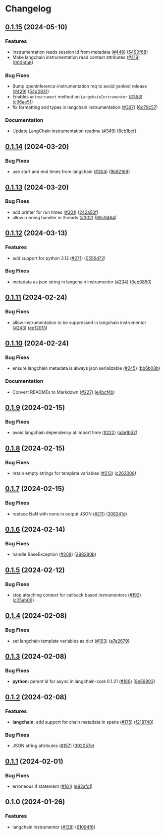 # Changelog

## [0.1.15](https://github.com/Arize-ai/openinference/compare/python-openinference-instrumentation-langchain-v0.1.14...python-openinference-instrumentation-langchain-v0.1.15) (2024-05-10)


### Features

* Instrumentation reads session id from metadata ([#446](https://github.com/Arize-ai/openinference/issues/446)) ([5490f68](https://github.com/Arize-ai/openinference/commit/5490f6872415c1e9a874f0a7a4960a93e68afec8))
* Make langchain instrumentation read context attributes ([#419](https://github.com/Arize-ai/openinference/issues/419)) ([0005fa8](https://github.com/Arize-ai/openinference/commit/0005fa8025a6c5bc44535f6610de4b938b535125))


### Bug Fixes

* Bump openinference-instrumentation req to avoid yanked release ([#429](https://github.com/Arize-ai/openinference/issues/429)) ([54d0931](https://github.com/Arize-ai/openinference/commit/54d09313900ad3bfc32f5202cd16ac725c11947a))
* Enables `uninstrument` method on `LangchainInstrumentor` ([#353](https://github.com/Arize-ai/openinference/issues/353)) ([c96ae51](https://github.com/Arize-ai/openinference/commit/c96ae51bf80705e0aca6725136e2822cbe1fcdb9))
* fix formatting and types in langchain instrumentation ([#367](https://github.com/Arize-ai/openinference/issues/367)) ([6d79c57](https://github.com/Arize-ai/openinference/commit/6d79c572f611a0b1cdb69ceb79f034091a3713af))


### Documentation

* Update LangChain instrumentation readme ([#349](https://github.com/Arize-ai/openinference/issues/349)) ([6cb1bcf](https://github.com/Arize-ai/openinference/commit/6cb1bcfbc0d19d96eca0221f3359d153a5fcc73c))

## [0.1.14](https://github.com/Arize-ai/openinference/compare/python-openinference-instrumentation-langchain-v0.1.13...python-openinference-instrumentation-langchain-v0.1.14) (2024-03-20)


### Bug Fixes

* use start and end times from langchain ([#304](https://github.com/Arize-ai/openinference/issues/304)) ([9b92169](https://github.com/Arize-ai/openinference/commit/9b92169b57fedd99906758ca15089c1295e532c8))

## [0.1.13](https://github.com/Arize-ai/openinference/compare/python-openinference-instrumentation-langchain-v0.1.12...python-openinference-instrumentation-langchain-v0.1.13) (2024-03-20)


### Bug Fixes

* add printer for run times ([#301](https://github.com/Arize-ai/openinference/issues/301)) ([242a50f](https://github.com/Arize-ai/openinference/commit/242a50f3f9babdb890aa3990544daea5371f3cb8))
* allow running handler in threads ([#302](https://github.com/Arize-ai/openinference/issues/302)) ([89c9464](https://github.com/Arize-ai/openinference/commit/89c946475584c31f77043139ee7812f3dd4eb748))

## [0.1.12](https://github.com/Arize-ai/openinference/compare/python-openinference-instrumentation-langchain-v0.1.11...python-openinference-instrumentation-langchain-v0.1.12) (2024-03-13)


### Features

* add support for python 3.12 ([#271](https://github.com/Arize-ai/openinference/issues/271)) ([0556d72](https://github.com/Arize-ai/openinference/commit/0556d72997ef607545488112cde881e8660bf5db))


### Bug Fixes

* metadata as json string in langchain instrumentor ([#234](https://github.com/Arize-ai/openinference/issues/234)) ([0cb0850](https://github.com/Arize-ai/openinference/commit/0cb085031350d1d88724b15fb57ec390525a7e98))

## [0.1.11](https://github.com/Arize-ai/openinference/compare/python-openinference-instrumentation-langchain-v0.1.10...python-openinference-instrumentation-langchain-v0.1.11) (2024-02-24)


### Bug Fixes

* allow instrumentation to be suppressed in langchain instrumentor ([#243](https://github.com/Arize-ai/openinference/issues/243)) ([edf20f3](https://github.com/Arize-ai/openinference/commit/edf20f390b8811f751f1b8d2a0a9814535df4a90))

## [0.1.10](https://github.com/Arize-ai/openinference/compare/python-openinference-instrumentation-langchain-v0.1.9...python-openinference-instrumentation-langchain-v0.1.10) (2024-02-24)


### Bug Fixes

* ensure langchain metadata is always json serializable ([#245](https://github.com/Arize-ai/openinference/issues/245)) ([bb6b08b](https://github.com/Arize-ai/openinference/commit/bb6b08b4789c1795921d23129a2f281c7e88f5c9))


### Documentation

* Convert READMEs to Markdown ([#227](https://github.com/Arize-ai/openinference/issues/227)) ([e4bcf4b](https://github.com/Arize-ai/openinference/commit/e4bcf4b86f27cc119a77f551811f9142ec6075ce))

## [0.1.9](https://github.com/Arize-ai/openinference/compare/python-openinference-instrumentation-langchain-v0.1.8...python-openinference-instrumentation-langchain-v0.1.9) (2024-02-15)


### Bug Fixes

* avoid langchain dependency at import time ([#222](https://github.com/Arize-ai/openinference/issues/222)) ([a3e1b52](https://github.com/Arize-ai/openinference/commit/a3e1b52a2868726d27299d7121c74fc00a26ddef))

## [0.1.8](https://github.com/Arize-ai/openinference/compare/python-openinference-instrumentation-langchain-v0.1.7...python-openinference-instrumentation-langchain-v0.1.8) (2024-02-15)


### Bug Fixes

* retain empty strings for template variables ([#213](https://github.com/Arize-ai/openinference/issues/213)) ([c262008](https://github.com/Arize-ai/openinference/commit/c2620089bc960f3778e4d0182e962c7e90a6ba5f))

## [0.1.7](https://github.com/Arize-ai/openinference/compare/python-openinference-instrumentation-langchain-v0.1.6...python-openinference-instrumentation-langchain-v0.1.7) (2024-02-15)


### Bug Fixes

* replace NaN with none in output JSON ([#211](https://github.com/Arize-ai/openinference/issues/211)) ([306241d](https://github.com/Arize-ai/openinference/commit/306241d4a08ce9d4d6c437365fdf9cb22b8a7622))

## [0.1.6](https://github.com/Arize-ai/openinference/compare/python-openinference-instrumentation-langchain-v0.1.5...python-openinference-instrumentation-langchain-v0.1.6) (2024-02-14)


### Bug Fixes

* handle BaseException ([#208](https://github.com/Arize-ai/openinference/issues/208)) ([398280b](https://github.com/Arize-ai/openinference/commit/398280b9d836f269af4e1e95e5b20c672b213f3d))

## [0.1.5](https://github.com/Arize-ai/openinference/compare/python-openinference-instrumentation-langchain-v0.1.4...python-openinference-instrumentation-langchain-v0.1.5) (2024-02-12)


### Bug Fixes

* stop attaching context for callback based instrumentors ([#192](https://github.com/Arize-ai/openinference/issues/192)) ([c05ab06](https://github.com/Arize-ai/openinference/commit/c05ab06e4529bf15953715f94bcaf4a616755d90))

## [0.1.4](https://github.com/Arize-ai/openinference/compare/python-openinference-instrumentation-langchain-v0.1.3...python-openinference-instrumentation-langchain-v0.1.4) (2024-02-08)


### Bug Fixes

* set langchain template variables as dict ([#193](https://github.com/Arize-ai/openinference/issues/193)) ([a7e2679](https://github.com/Arize-ai/openinference/commit/a7e2679f7e03a2a5813d82411d35a207383fdd31))

## [0.1.3](https://github.com/Arize-ai/openinference/compare/python-openinference-instrumentation-langchain-v0.1.2...python-openinference-instrumentation-langchain-v0.1.3) (2024-02-08)


### Bug Fixes

* **python:** parent id for async in langchain-core 0.1.21 ([#186](https://github.com/Arize-ai/openinference/issues/186)) ([9e59803](https://github.com/Arize-ai/openinference/commit/9e59803dbbb9adc8c9482a62e2d2410a0d44d01a))

## [0.1.2](https://github.com/Arize-ai/openinference/compare/python-openinference-instrumentation-langchain-v0.1.1...python-openinference-instrumentation-langchain-v0.1.2) (2024-02-08)


### Features

* **langchain:** add support for chain metadata in spans ([#175](https://github.com/Arize-ai/openinference/issues/175)) ([f218740](https://github.com/Arize-ai/openinference/commit/f2187403dccad43fe201be46ec4357ba2e1b1523))


### Bug Fixes

* JSON string attributes ([#157](https://github.com/Arize-ai/openinference/issues/157)) ([392057e](https://github.com/Arize-ai/openinference/commit/392057ecf4b601c5d8149697b4b8b3e91a2a2af6))

## [0.1.1](https://github.com/Arize-ai/openinference/compare/python-openinference-instrumentation-langchain-v0.1.0...python-openinference-instrumentation-langchain-v0.1.1) (2024-02-01)


### Bug Fixes

* erroneous if statement ([#161](https://github.com/Arize-ai/openinference/issues/161)) ([e92afc1](https://github.com/Arize-ai/openinference/commit/e92afc16d5b0caa8fb98d6167cbe3e9263b981f0))

## 0.1.0 (2024-01-26)


### Features

* langchain instrumentor ([#138](https://github.com/Arize-ai/openinference/issues/138)) ([61094f6](https://github.com/Arize-ai/openinference/commit/61094f606dc0a6961fc566d8d45b27967a14c59c))
